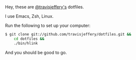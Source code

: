 Hey, these are [@travisjeffery's](http://twitter.com/travisjeffery) dotfiles.

I use Emacs, Zsh, Linux.

Run the following to set up your computer:

``` sh
$ git clone git://github.com/travisjeffery/dotfiles.git && 
    cd dotfiles && 
    ./bin/hlink
```

And you should be good to go.
